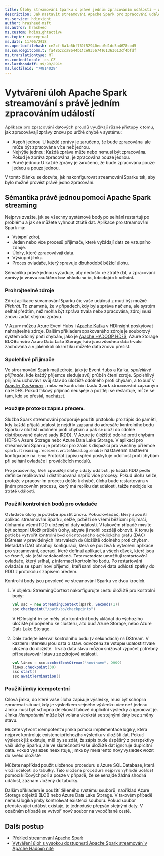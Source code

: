 ```yaml
---
title: Úlohy streamování Sparku s právě jedním zpracováním událostí – Azure HDInsight
description: Jak nastavit streamování Apache Spark pro zpracování události jednou a jenom jednou.
ms.service: hdinsight
author: hrasheed-msft
ms.author: hrasheed
ms.custom: hdinsightactive
ms.topic: conceptual
ms.date: 11/06/2018
ms.openlocfilehash: ce2cff6a1a6bf769f52940ecc0d1dc5a4678cbd5
ms.sourcegitcommit: fa4852cca8644b14ce935674861363613cf4bfdf
ms.translationtype: MT
ms.contentlocale: cs-CZ
ms.lasthandoff: 09/09/2019
ms.locfileid: "70814029"
---
```

# <a name="create-apache-spark-streaming-jobs-with-exactly-once-event-processing"></a>Vytváření úloh Apache Spark streamování s právě jedním zpracováním událostí

Aplikace pro zpracování datových proudů využívají různé přístupy k tomu, jak zpracovávají zprávy znovu po určité chybě v systému:

* Aspoň jednou: U každé zprávy je zaručeno, že bude zpracována, ale může být zpracována více než jednou.
* Nejvýše jednou: Každá zpráva může nebo nemusí být zpracována. Pokud je zpráva zpracována, je zpracována pouze jednou.
* Právě jednou: U každé zprávy je zaručeno, že bude zpracována pouze jednou a pouze jednou.

V tomto článku se dozvíte, jak nakonfigurovat streamování Sparku tak, aby bylo možné provést právě jedno zpracování.

## <a name="exactly-once-semantics-with-apache-spark-streaming"></a>Sémantika právě jednou pomocí Apache Spark streaming

Nejprve zvažte, jak se všechny systémové body po selhání restartují po problému a jak se můžete vyhnout ztrátě dat. Aplikace pro streamování Spark má:

* Vstupní zdroj.
* Jeden nebo více procesů přijímače, které vyžádají data ze vstupního zdroje.
* Úlohy, které zpracovávají data.
* Výstupní jímka.
* Proces ovladače, který spravuje dlouhodobě běžící úlohu.

Sémantika právě jednou vyžaduje, aby nedošlo ke ztrátě dat, a zpracování zprávy je znovu spuštěno bez ohledu na to, kde dojde k selhání.

### <a name="replayable-sources"></a>Prohrajteelné zdroje

Zdroj aplikace streamování Sparku čte vaše události z musí být možné *Přehrát*. To znamená, že v případech, kdy byla zpráva načtena, ale systém selhal předtím, než mohla být zpráva trvala nebo zpracována, zdroj musí znovu zadat stejnou zprávu.

V Azure můžou Azure Event Hubs i [Apache Kafka](https://kafka.apache.org/) v HDInsight poskytovat nahrajteelné zdroje. Dalším příkladem opakovaného zdroje je souborový systém odolný proti chybám, jako je [Apache HADOOP HDFS](https://hadoop.apache.org/docs/r1.2.1/hdfs_design.html), Azure Storage BLOBs nebo Azure Data Lake Storage, kde jsou všechna data trvale zachovaná a v jakémkoli okamžiku můžete data znovu přečíst.

### <a name="reliable-receivers"></a>Spolehlivé přijímače

Ve streamování Spark mají zdroje, jako je Event Hubs a Kafka, *spolehlivé přijímače*, kde každý příjemce sleduje svůj průběh čtení zdroje. Spolehlivý přijímač uchovává svůj stav do úložiště odolného proti chybám, a to buď v [Apache Zookeeper](https://zookeeper.apache.org/) , nebo ve kontrolním bodu Spark streamování zapsaným na HDFS. Pokud takový přijímač neuspěje a později se restartuje, může se tam, kde se přestal, nacházet.

### <a name="use-the-write-ahead-log"></a>Použijte protokol zápisu předem.

Služba Spark streamování podporuje použití protokolu pro zápis do paměti, kdy každá přijatá událost je nejdřív zapsaná do adresáře kontrolního bodu Sparku v úložišti odolném proti chybám a pak se uloží do odolné distribuované datové sady (RDD). V Azure je úložiště odolné proti chybám HDFS v Azure Storage nebo Azure Data Lake Storage. V aplikaci pro streamování Sparku je protokol pro zápis k dispozici pro všechny příjemce `spark.streaming.receiver.writeAheadLog.enable` nastavením nastavení konfigurace na. `true` Protokol zápisu vpřed poskytuje odolnost proti chybám při selhání ovladače i prováděcích modulů.

Pro pracovníky, kteří spouštějí úlohy s daty události, je každá RDD podle definice replikovaná i distribuovaná napříč více procesy. Pokud úloha selže, protože v pracovním procesu došlo k chybě, úloha bude restartována v jiném pracovním procesu, který má repliku dat události, takže nedojde ke ztrátě události.

### <a name="use-checkpoints-for-drivers"></a>Použití kontrolních bodů pro ovladače

Ovladače úlohy je potřeba spustit znovu. Pokud ovladač, který spouští aplikaci streamování Sparku, selže, poběží se všemi běžícími přijímači, úlohami a všemi RDD uloženými daty události. V takovém případě musíte být schopni Uložit průběh úlohy, abyste ji mohli později obnovit. K tomu je potřeba vytvořit kontrolní bod orientovaného acyklického grafu (DAG) DStream v pravidelných intervalech do úložiště odolného proti chybám. Metadata DAG obsahují konfiguraci, která se používá k vytvoření aplikace pro streamování, operací, které definují aplikaci, a všech dávek, které jsou ve frontě, ale ještě nedokončené. Tato metadata umožňují restartování ovladače, který selhal, z informací kontrolního bodu. Po restartování ovladače se spustí noví příjemci, kteří sami obnoví data události zpátky do RDD z protokolu s zápisem předem.

Kontrolní body jsou povolené ve streamování Sparku ve dvou krocích. 

1. V objektu StreamingContext nakonfigurujte cestu úložiště pro kontrolní body:

    ```Scala
    val ssc = new StreamingContext(spark, Seconds(1))
    ssc.checkpoint("/path/to/checkpoints")
    ```

    V HDInsight by se měly tyto kontrolní body ukládat do výchozího úložiště připojeného ke clusteru, a to buď Azure Storage, nebo Azure Data Lake Storage.

2. Dále zadejte interval kontrolního bodu (v sekundách) na DStream. V každém intervalu jsou data o stavu odvozená ze vstupní události trvale uložena do úložiště. Trvalá data stavu můžou snižovat výpočet potřebný při sestavování stavu ze zdrojové události.

    ```Scala
    val lines = ssc.socketTextStream("hostname", 9999)
    lines.checkpoint(30)
    ssc.start()
    ssc.awaitTermination()
    ```

### <a name="use-idempotent-sinks"></a>Použití jímky idempotentní

Cílová jímka, do které vaše úloha zapisuje výsledky, musí být schopna zpracovat situaci, kdy je výsledkem stejného výsledku více než jednou. Jímka musí být schopna detekovat takové duplicitní výsledky a ignorovat je. Jímka *idempotentní* může být volána vícekrát se stejnými daty bez změny stavu.

Můžete vytvořit idempotentní jímka pomocí implementace logiky, která nejprve kontroluje existenci příchozího výsledku v úložišti dat. Pokud výsledek již existuje, měl by se zdát, že zápis bude úspěšný z perspektivy vaší úlohy Sparku, ale ve skutečnosti vaše úložiště dat ignoruje duplicitní data. Pokud výsledek neexistuje, jímka by měla tento nový výsledek vložit do svého úložiště. 

Můžete například použít uloženou proceduru s Azure SQL Database, která vloží události do tabulky. Tato uložená procedura nejprve vyhledá událost pomocí klíčových polí a pouze v případě, že se nenajde žádná shodná událost, záznam vložený do tabulky.

Dalším příkladem je použití děleného systému souborů, například Azure Storage objektů BLOB nebo Azure Data Lake Storage. V takovém případě nemusí logika jímky kontrolovat existenci souboru. Pokud soubor představující událost existuje, je jednoduše přepsán stejnými daty. V opačném případě se vytvoří nový soubor na vypočítané cestě.

## <a name="next-steps"></a>Další postup

* [Přehled streamování Apache Spark](apache-spark-streaming-overview.md)
* [Vytváření úloh s vysokou dostupností Apache Spark streamování v Apache Hadoop nitě](apache-spark-streaming-high-availability.md)
